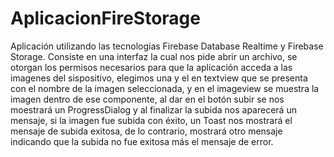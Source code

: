 # AplicacionFireStorage

Aplicación utilizando las tecnologías Firebase Database Realtime y Firebase Storage.
Consiste en una interfaz la cual nos pide abrir un archivo, se otorgan los permisos 
necesarios para que la aplicación acceda a las imagenes del sispositivo, elegimos una
y el en textview que se presenta con el nombre de la imagen seleccionada, y en el imageview
se muestra la imagen dentro de ese componente, al dar en el botón subir se nos moestrará 
un ProgressDialog y al finalizar la subida nos aparecerá un mensaje, si la imagen fue subida
con éxito, un Toast nos mostrará el mensaje de subida exitosa, de lo contrario, mostrará otro
mensaje indicando que la subida no fue exitosa más el mensaje de error.
